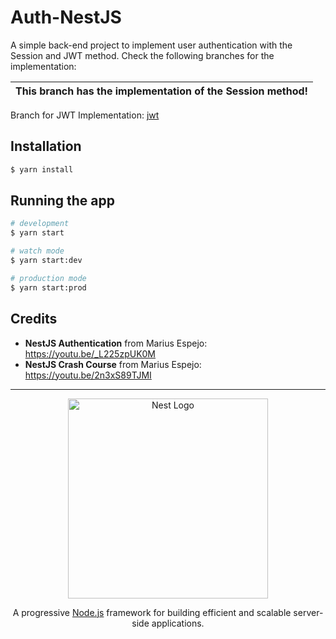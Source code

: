 # Auth-NestJS
A simple back-end project to implement user authentication with the Session and JWT method. Check the following branches for the implementation:

|This branch has the implementation of the **Session** method!|
|-|

Branch for JWT Implementation: [jwt](https://github.com/u-barnwal/auth-nestJS/tree/jwt)

## Installation

```bash
$ yarn install
```

## Running the app

```bash
# development
$ yarn start

# watch mode
$ yarn start:dev

# production mode
$ yarn start:prod
```

## Credits
- **NestJS Authentication** from Marius Espejo: https://youtu.be/_L225zpUK0M
- **NestJS Crash Course** from Marius Espejo: https://youtu.be/2n3xS89TJMI

---

<p align="center">
  <a href="http://nestjs.com/" target="blank"><img src="https://nestjs.com/img/logo_text.svg" width="320" alt="Nest Logo" /></a>
</p>

<p align="center">A progressive <a href="http://nodejs.org" target="_blank">Node.js</a> framework for building efficient and scalable server-side applications.</p>
<p align="center">